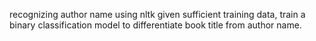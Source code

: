 recognizing author name using nltk
given sufficient training data, train a binary classification model to differentiate book title from author name.
